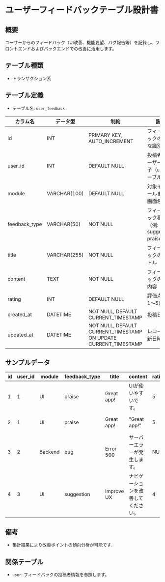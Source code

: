 # ユーザーフィードバックテーブル設計書

## 概要
ユーザーからのフィードバック（UI改善、機能要望、バグ報告等）を記録し、フロントエンドおよびバックエンドでの改善に活用します。

## テーブル種類
- トランザクション系

## テーブル定義
- テーブル名: `user_feedback`

| カラム名       | データ型      | 制約                                    | 説明                                             |
|----------------|---------------|-----------------------------------------|--------------------------------------------------|
| id             | INT           | PRIMARY KEY, AUTO_INCREMENT             | フィードバックの一意な識別子                        |
| user_id        | INT           | DEFAULT NULL                            | 投稿者のユーザー識別子（`user` テーブル参照）        |
| module         | VARCHAR(100)  | DEFAULT NULL                            | 対象モジュールまたは画面名                           |
| feedback_type  | VARCHAR(50)   | NOT NULL                                | フィードバック種類（例: bug, suggestion, praise） |
| title          | VARCHAR(255)  | NOT NULL                                | フィードバックのタイトル                         |
| content        | TEXT          | NOT NULL                                | フィードバックの詳細内容                         |
| rating         | INT           | DEFAULT NULL                            | 評価点（例: 1～5）                                  |
| created_at     | DATETIME      | NOT NULL, DEFAULT CURRENT_TIMESTAMP     | 投稿日時                                        |
| updated_at     | DATETIME      | NOT NULL, DEFAULT CURRENT_TIMESTAMP ON UPDATE CURRENT_TIMESTAMP | レコード更新日時          |

## サンプルデータ
| id | user_id | module | feedback_type | title | content | rating | created_at           | updated_at           |
|----|---------|--------|---------------|-------|---------|--------|----------------------|----------------------|
| 1  | 1       | UI     | praise        | Great app! | UIが使いやすいです。 | 5      | 2023-01-15 00:00:00  | 2023-01-15 00:00:00  |
| 2  | 1       | UI     | praise        | Great app! | "Great app!" | 5      | 2023-10-01 00:00:00  | 2023-10-01 00:00:00  |
| 3  | 2       | Backend| bug           | Error 500 | サーバーエラーが発生します。 | NULL   | 2023-10-02 00:00:00  | 2023-10-02 00:00:00  |
| 4  | 3       | UI     | suggestion    | Improve UX | ナビゲーションを改善してください。 | 4      | 2023-10-03 00:00:00  | 2023-10-03 00:00:00  |

## 備考
- 集計結果により改善ポイントの傾向分析が可能です.

## 関係テーブル
- `user`: フィードバックの投稿者情報を参照します。
